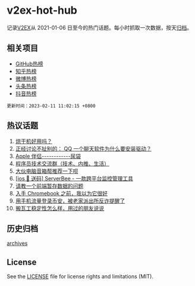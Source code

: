 # v2ex-hot-hub

 记录[V2EX](https://www.v2ex.com/)从 2021-01-06 日至今的热门话题。每小时抓取一次数据，按天[归档](archives)。
 
 ## 相关项目

- [GitHub热榜](https://github.com/it985/github-hot-hub)
- [知乎热榜](https://github.com/it985/zhihu-hot-hub)
- [微博热榜](https://github.com/it985/weibo-hot-hub)
- [头条热榜](https://github.com/it985/toutiao-hot-hub)
- [抖音热榜](https://github.com/it985/douyin-hot-hub)


 `更新时间：2023-02-11 11:02:15 +0800`

## 热议话题

1. [烘干机好用吗？](https://www.v2ex.com/t/914827)
1. [正经讨论不扯别的： QQ 一个聊天软件为什么要安装驱动？](https://www.v2ex.com/t/914862)
1. [Apple 伴侣------------尿袋](https://www.v2ex.com/t/914932)
1. [程序员技术交流群（技术、内推、生活）](https://www.v2ex.com/t/914959)
1. [大伙电脑音箱帮推荐一下呗](https://www.v2ex.com/t/914909)
1. [[ios 🎉 送码] ServerBee - 一款跨平台监控管理工具](https://www.v2ex.com/t/914946)
1. [请教一个前端暂存数据的问题](https://www.v2ex.com/t/914975)
1. [入手 Chromebook 之前，我以为它很好](https://www.v2ex.com/t/914839)
1. [用手机流量登录币安，被老家派出所反诈提醒了](https://www.v2ex.com/t/914907)
1. [搬瓦工稳定性怎么样，用过的朋友说说](https://www.v2ex.com/t/914893)

## 历史归档

[archives](archives)

## License

See the [LICENSE](LICENSE) file for license rights and limitations (MIT).
